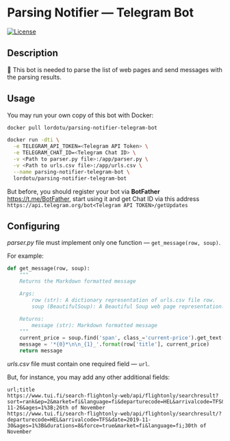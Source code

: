 # Parsing Notifier — Telegram Bot

[![License](https://img.shields.io/badge/License-Unlicense-000000.svg)](https://unlicense.org/)

## Description

🤖 This bot is needed to parse the list of web pages and send messages with the parsing results.

## Usage

You may run your own copy of this bot with Docker:

```bash
docker pull lordotu/parsing-notifier-telegram-bot

docker run -dti \
  -e TELEGRAM_API_TOKEN=<Telegram API Token> \
  -e TELEGRAM_CHAT_ID=<Telegram Chat ID> \
  -v <Path to parser.py file>:/app/parser.py \
  -v <Path to urls.csv file>:/app/urls.csv \
  --name parsing-notifier-telegram-bot \
  lordotu/parsing-notifier-telegram-bot
```

But before, you should register your bot via **BotFather** https://t.me/BotFather, start using it and get Chat ID via this address `https://api.telegram.org/bot<Telegram API TOKEN>/getUpdates`

## Configuring

_parser.py_ file must implement only one function — `get_message(row, soup)`.

For example:

```python
def get_message(row, soup):
    """
    Returns the Markdown formatted message

    Args:
        row (str): A dictionary representation of urls.csv file row.
        soup (BeautifulSoup): A Beautiful Soup web page representation.

    Returns:
        message (str): Markdown formatted message
    """
    current_price = soup.find('span', class_='current-price').get_text()
    message = '*{0}*\n\n_{1}_'.format(row['title'], current_price)
    return message
```

_urls.csv_ file must contain one required field — `url`.

But, for instance, you may add any other additional fields:

```csv
url;title
https://www.tui.fi/search-flightonly-web/api/flightonly/searchresult?sort=rank&ep=2&market=fi&language=fi&departurecode=HEL&arrivalcode=TFS&durations=6%2C7%2C8%2C9&date=2019-11-26&ages=1%3B;26th of November
https://www.tui.fi/search-flightonly-web/api/flightonly/searchresult/?departurecode=HEL&arrivalcode=TFS&date=2019-11-30&ages=1%3B&durations=8&force=true&market=fi&language=fi;30th of November
```
